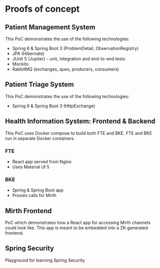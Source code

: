 # Proofs of concept
## Patient Management System
This PoC demonstrates the use of the following technologies:
* Spring 6 & Spring Boot 3 (ProblemDetail, ObservationRegistry)
* JPA (Hibernate)
* JUnit 5 (Jupiter) - unit, integration and end-to-end tests
* Mockito
* RabbitMQ (exchanges, ques, producers, consumers)

## Patient Triage System
This PoC demonstrates the use of the following technologies:
* Spring 6 & Spring Boot 3 (HttpExchange)

## Health Information System: Frontend & Backend
This PoC uses Docker compose to build both FTE and BKE. FTE and BKE run in separate Docker containers.
### FTE
* React app served from Nginx
* Uses Material UI 5
### BKE
* Spring & Spring Boot app
* Proxies calls for Mirth

## Mirth Frontend
PoC which demonstrates how a React app for accessing Mirth channels could look like.
This app is meant to be embedded into a ZK-generated frontend. 

## Spring Security
Playground for learning Spring Security
